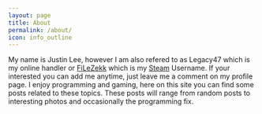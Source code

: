 ```yaml
---
layout: page
title: About
permalink: /about/
icon: info_outline
---
```


My name is Justin Lee, however I am also refered to as Legacy47 which is my online handler or <a target="_blank" href="http://steamcommunity.com/id/FiLeZekk/">FiLeZekk</a> which is my <a target="_blank" href="http://store.steampowered.com/">Steam</a> Username. If your interested you can add me anytime, just leave me a comment on my profile page. I enjoy programming and gaming, here on this site you can find some posts related to these topics. These posts will range from random posts to interesting photos and occasionally the programming fix. 
